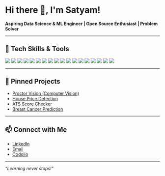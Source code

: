 # Hi there 👋, I'm Satyam!

**Aspiring Data Science & ML Engineer | Open Source Enthusiast | Problem Solver**

---

## 🚀 Tech Skills & Tools

<p align="left">
  <img src="https://img.shields.io/badge/Python-3776AB?style=for-the-badge&logo=python&logoColor=white"/>
  <img src="https://img.shields.io/badge/SQL-4479A1?style=for-the-badge&logo=mysql&logoColor=white"/>
  <img src="https://img.shields.io/badge/MySQL-005C84?style=for-the-badge&logo=mysql&logoColor=white"/>
  <img src="https://img.shields.io/badge/Bash-4EAA25?style=for-the-badge&logo=gnu-bash&logoColor=white"/>
  <img src="https://img.shields.io/badge/C++-00599C?style=for-the-badge&logo=cplusplus&logoColor=white"/>
  <img src="https://img.shields.io/badge/C-555555?style=for-the-badge&logo=c&logoColor=white"/>
  <img src="https://img.shields.io/badge/Git-F05032?style=for-the-badge&logo=git&logoColor=white"/>
  <img src="https://img.shields.io/badge/GitHub-181717?style=for-the-badge&logo=github&logoColor=white"/>
  <img src="https://img.shields.io/badge/Google Colab-F9AB00?style=for-the-badge&logo=googlecolab&logoColor=white"/>
  <img src="https://img.shields.io/badge/FastAPI-009688?style=for-the-badge&logo=fastapi&logoColor=white"/>
  <img src="https://img.shields.io/badge/Streamlit-FF4B4B?style=for-the-badge&logo=streamlit&logoColor=white"/>
  <img src="https://img.shields.io/badge/TensorFlow-FF6F00?style=for-the-badge&logo=tensorflow&logoColor=white"/>
  <img src="https://img.shields.io/badge/PyTorch-EE4C2C?style=for-the-badge&logo=pytorch&logoColor=white"/>
  <img src="https://img.shields.io/badge/NLP-3C3C3C?style=for-the-badge"/>
  <img src="https://img.shields.io/badge/DeepLearning-3C3C3C?style=for-the-badge"/>
  <img src="https://img.shields.io/badge/MLOps-3C3C3C?style=for-the-badge"/>
  <img src="https://img.shields.io/badge/OOP-4B8BBE?style=for-the-badge"/>
  <img src="https://img.shields.io/badge/Computer_Network-007396?style=for-the-badge"/>
</p>

---

## 📌 Pinned Projects

- [Proctor Vision (Computer Vision)](https://github.com/satyam-311/proctor_vision_computer_vision)
- [House Price Detection](https://github.com/satyam-311/house-price-detection)
- [ATS Score Checker](https://github.com/satyam-311/ats-score-checker)
- [Breast Cancer Prediction](https://github.com/satyam-311/Breast_cancer_prediction)

---

## 📫 Connect with Me

- [LinkedIn](https://www.linkedin.com/in/satyam-mishra-974a921b5/)
- [Email](mailto:satyam3112003@gmail.com)
- [Codolio](https://codolio.com/profile/satyam_311)

---

*“Learning never stops!”*
